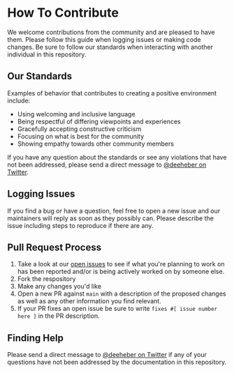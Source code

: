 # How To Contribute

We welcome contributions from the community and are pleased to have them. Please follow this guide when logging issues or making code changes. Be sure to follow our standards when interacting with another individual in this repository.

## Our Standards
Examples of behavior that contributes to creating a positive environment include:

- Using welcoming and inclusive language
- Being respectful of differing viewpoints and experiences
- Gracefully accepting constructive criticism
- Focusing on what is best for the community
- Showing empathy towards other community members

If you have any question about the standards or see any violations that have not been addressed, please send a direct message to [@deeheber on Twitter](https://twitter.com/deeheber).

## Logging Issues
If you find a bug or have a question, feel free to open a new issue and our maintainers will reply as soon as they possibly can. Please describe the issue including steps to reproduce if there are any.

## Pull Request Process
1. Take a look at our [open issues](https://github.com/deeheber/koan-chunked) to see if what you're planning to work on has been reported and/or is being actively worked on by someone else.
2. Fork the respository
3. Make any changes you'd like
4. Open a new PR against `main` with a description of the proposed changes as well as any other information you find relevant.
5. If your PR fixes an open issue be sure to write `fixes #[ issue number here ]` in the PR description.

## Finding Help
Please send a direct message to [@deeheber on Twitter](https://twitter.com/deeheber) if any of your questions have not been addressed by the documentation in this repository.